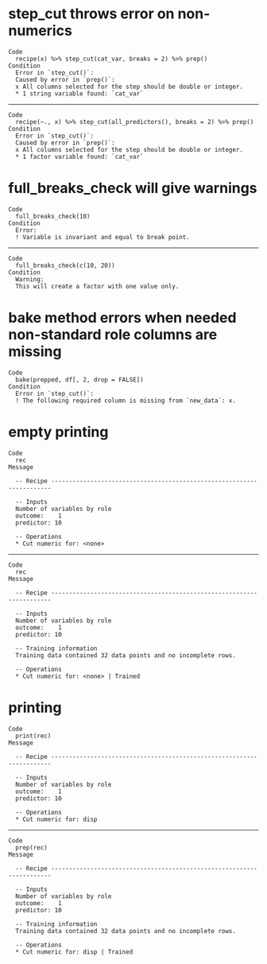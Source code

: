 # step_cut throws error on non-numerics

    Code
      recipe(x) %>% step_cut(cat_var, breaks = 2) %>% prep()
    Condition
      Error in `step_cut()`:
      Caused by error in `prep()`:
      x All columns selected for the step should be double or integer.
      * 1 string variable found: `cat_var`

---

    Code
      recipe(~., x) %>% step_cut(all_predictors(), breaks = 2) %>% prep()
    Condition
      Error in `step_cut()`:
      Caused by error in `prep()`:
      x All columns selected for the step should be double or integer.
      * 1 factor variable found: `cat_var`

# full_breaks_check will give warnings

    Code
      full_breaks_check(10)
    Condition
      Error:
      ! Variable is invariant and equal to break point.

---

    Code
      full_breaks_check(c(10, 20))
    Condition
      Warning:
      This will create a factor with one value only.

# bake method errors when needed non-standard role columns are missing

    Code
      bake(prepped, df[, 2, drop = FALSE])
    Condition
      Error in `step_cut()`:
      ! The following required column is missing from `new_data`: x.

# empty printing

    Code
      rec
    Message
      
      -- Recipe ----------------------------------------------------------------------
      
      -- Inputs 
      Number of variables by role
      outcome:    1
      predictor: 10
      
      -- Operations 
      * Cut numeric for: <none>

---

    Code
      rec
    Message
      
      -- Recipe ----------------------------------------------------------------------
      
      -- Inputs 
      Number of variables by role
      outcome:    1
      predictor: 10
      
      -- Training information 
      Training data contained 32 data points and no incomplete rows.
      
      -- Operations 
      * Cut numeric for: <none> | Trained

# printing

    Code
      print(rec)
    Message
      
      -- Recipe ----------------------------------------------------------------------
      
      -- Inputs 
      Number of variables by role
      outcome:    1
      predictor: 10
      
      -- Operations 
      * Cut numeric for: disp

---

    Code
      prep(rec)
    Message
      
      -- Recipe ----------------------------------------------------------------------
      
      -- Inputs 
      Number of variables by role
      outcome:    1
      predictor: 10
      
      -- Training information 
      Training data contained 32 data points and no incomplete rows.
      
      -- Operations 
      * Cut numeric for: disp | Trained

